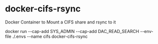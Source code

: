 # docker-cifs-rsync
Docker Container to Mount a CIFS share and rsync to it

docker run --cap-add SYS_ADMIN --cap-add DAC_READ_SEARCH --env-file ./.envs --name cifs docker-cifs-rsync
